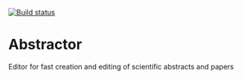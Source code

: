 [![Build status](https://ci.appveyor.com/api/projects/status/rx1s4oxovi74l905?svg=true)](https://ci.appveyor.com/project/sebi5000/abstractor)
# Abstractor
Editor for fast creation and editing of scientific abstracts and papers
